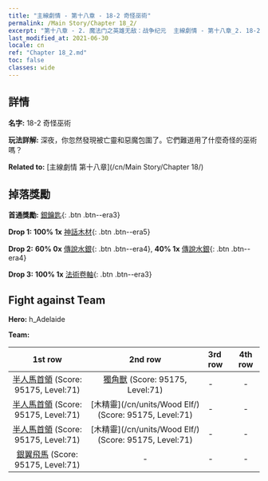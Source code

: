 ```yaml
---
title: "主線劇情 - 第十八章 - 18-2 奇怪巫術"
permalink: /Main Story/Chapter 18_2/
excerpt: "第十八章 - 2. 魔法门之英雄无敌：战争纪元  主線劇情 - 第十八章_2. 18-2 奇怪巫術"
last_modified_at: 2021-06-30
locale: cn
ref: "Chapter 18_2.md"
toc: false
classes: wide
---
```


## 詳情

 **名字:** 18-2 奇怪巫術

 **玩法詳解:** 深夜，你忽然發現被亡靈和惡魔包圍了。它們難道用了什麼奇怪的巫術嗎？

 **Related to:** [主線劇情 第十八章](/cn/Main Story/Chapter 18/)

## 掉落獎勵

 **首通獎勵:** [銀鑰匙](/cn/Items/con_693/){: .btn .btn--era3}

 **Drop 1:** **100% 1x** [神話木材](/cn/Items/mat_62/){: .btn .btn--era5}

 **Drop 2:** **60% 0x** [傳說水銀](/cn/Items/mat_56/){: .btn .btn--era4}, **40% 1x** [傳說水銀](/cn/Items/mat_56/){: .btn .btn--era4}

 **Drop 3:** **100% 1x** [法術卷軸](/cn/Items/con_694/){: .btn .btn--era3}


## Fight against Team
 **Hero:** h_Adelaide

 **Team:**


  | 1st row | 2nd row | 3rd row | 4th row |
  |:----:|:----:|:----|:----:|
  | [半人馬首領](/cn/units/Centaur/) (Score: 95175, Level:71)  | [獨角獸](/cn/units/Unicorn/) (Score: 95175, Level:71)  | - | - |
  | [半人馬首領](/cn/units/Centaur/) (Score: 95175, Level:71)  | [木精靈](/cn/units/Wood Elf/) (Score: 95175, Level:71)  | - | - |
  | [半人馬首領](/cn/units/Centaur/) (Score: 95175, Level:71)  | [木精靈](/cn/units/Wood Elf/) (Score: 95175, Level:71)  | - | - |
  | [銀翼飛馬](/cn/units/Pegasus/) (Score: 95175, Level:71)  | - | - | - |


